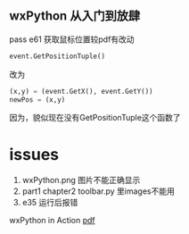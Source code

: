 ## wxPython 从入门到放肆

pass
e61 获取鼠标位置较pdf有改动

```python
event.GetPositionTuple()
```

改为
```python
(x,y) = (event.GetX(), event.GetY())
newPos = (x,y)
```

因为，貌似现在没有GetPositionTuple这个函数了

# issues

1. wxPython.png 图片不能正确显示
2. part1 chapter2 toolbar.py 里images不能用
3. e35 运行后报错


wxPython in Action [pdf](http://docs.autolook.top/pdf/python/wxPython%E5%AE%9E%E6%88%98%28%E4%B8%AD%E6%96%87%E7%89%88%EF%BC%89.pdf)
